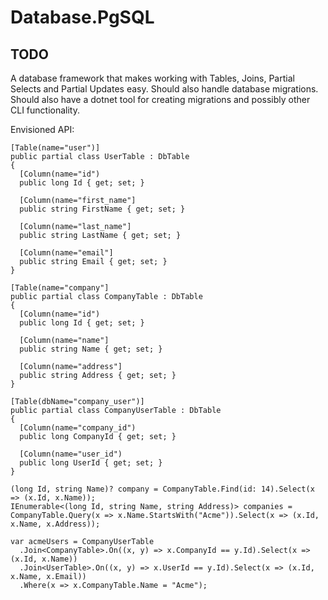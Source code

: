 # Database.PgSQL

## TODO
A database framework that makes working with Tables, Joins, Partial Selects and Partial Updates easy.
Should also handle database migrations.
Should also have a dotnet tool for creating migrations and possibly other CLI functionality.

Envisioned API:
```
[Table(name="user")]
public partial class UserTable : DbTable
{
  [Column(name="id")
  public long Id { get; set; }

  [Column(name="first_name"]
  public string FirstName { get; set; }

  [Column(name="last_name"]
  public string LastName { get; set; }

  [Column(name="email"]
  public string Email { get; set; }
}

[Table(name="company"]
public partial class CompanyTable : DbTable
{
  [Column(name="id")
  public long Id { get; set; }

  [Column(name="name"]
  public string Name { get; set; }

  [Column(name="address"]
  public string Address { get; set; }
}

[Table(dbName="company_user")]
public partial class CompanyUserTable : DbTable
{
  [Column(name="company_id")
  public long CompanyId { get; set; }

  [Column(name="user_id")
  public long UserId { get; set; }
}

(long Id, string Name)? company = CompanyTable.Find(id: 14).Select(x => (x.Id, x.Name));
IEnumerable<(long Id, string Name, string Address)> companies = CompanyTable.Query(x => x.Name.StartsWith("Acme")).Select(x => (x.Id, x.Name, x.Address));

var acmeUsers = CompanyUserTable
  .Join<CompanyTable>.On((x, y) => x.CompanyId == y.Id).Select(x => (x.Id, x.Name))
  .Join<UserTable>.On((x, y) => x.UserId == y.Id).Select(x => (x.Id, x.Name, x.Email))
  .Where(x => x.CompanyTable.Name = "Acme");
```
